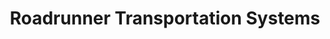 ---
title: "Roadrunner Transportation Systems"
url: /sumner/roadrunner-transportation-systems/
shop: Allgemein
---